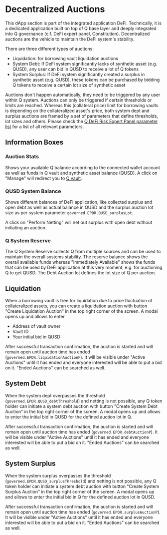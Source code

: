 # Decentralized Auctions

This dApp section is part of the integrated application DeFi. Technically, it is a dedicated application built on top of Q base layer and deeply integrated into Q governance (c.f. DeFi expert panel, Constitution). Decentralized auctions are the vehicle to maintain the DeFi system's stability.

There are three different types of auctions:

  - Liquidation: for borrowing vault liquidation auctions
  - System Debt: If DeFi system significantly lacks of synthetic asset (e.g. QUSD), any user can bid in QUSD to receive a lot of Q tokens
  - System Surplus: If DeFi system significantly created a surplus in synthetic asset (e.g. QUSD), these tokens can be purchased by bidding Q tokens to receive a certain lot size of synthetic asset

Auctions don't happen automatically, they need to be triggered by any user within Q system. Auctions can only be triggered if certain thresholds or limits are reached. Whereas this (collateral price) limit for borrowing vaults is depending on the collateralized asset's price, both system dept and surplus auctions are framed by a set of parameters that define thresholds, lot sizes and others. Please check the [Q DeFi Risk Expert Panel parameter list](dapp-dashboard.md#dashboard) for a list of all relevant parameters.

## Information Boxes

### Auction Stats

Shows your available Q balance according to the connected wallet account as well as funds in Q vault and synthetic asset balance (QUSD). A click on "Manage" will redirect you to [Q vault](dapp-qvault.md).

### QUSD System Balance

Shows different balances of DeFi application, like collected surplus and open debt as well as actual balance in QUSD and the surplus auction lot size as per system parameter `governed.EPDR.QUSD_surplusLot`.

A click on "Perform Netting" will net out surplus with open debt without initiating an auction.

### Q System Reserve

The Q System Reserve collects Q from multiple sources and can be used to maintain the overall systems stability. The reserve balance shows the overall available funds whereas "Immediately Available" shows the funds that can be used by DeFi application at this very moment, e.g. for auctioning Q to get QUSD. The Debt Auction lot defines the lot size of Q per auction.

## Liquidation

When a borrowing vault is free for liquidation due to price fluctuation of collateralized assets, you can create a liquidation auction with button "Create Liquidation Auction" in the top right corner of the screen. A modal opens up and allows to enter

- Address of vault owner
- Vault ID
- Your initial bid in QUSD

After successful transaction confirmation, the auction is started and will remain open until auction time has ended (`governed.EPDR.liquidationAuctionP`). It will be visible under "Active Auctions" until it has ended and everyone interested will be able to put a bid on it. "Ended Auctions" can be searched as well.

## System Debt

When the system dept overpasses the threshold (`governed.EPDR.QUSD_debtThreshold`) and netting is not possible, any Q token holder can initiate a system debt auction with button "Create System Debt Auction" in the top right corner of the screen. A modal opens up and allows to enter the initial bid in QUSD for the defined auction lot in Q.

After successful transaction confirmation, the auction is started and will remain open until auction time has ended (`governed.EPDR.debtAuctionP`). It will be visible under "Active Auctions" until it has ended and everyone interested will be able to put a bid on it. "Ended Auctions" can be searched as well.

## System Surplus

When the system surplus overpasses the threshold (`governed.EPDR.QUSD_surplusThreshold`) and netting is not possible, any Q token holder can initiate a system debt auction with button "Create System Surplus Auction" in the top right corner of the screen. A modal opens up and allows to enter the initial bid in Q for the defined auction lot in QUSD.

After successful transaction confirmation, the auction is started and will remain open until auction time has ended (`governed.EPDR.surplusAuctionP`). It will be visible under "Active Auctions" until it has ended and everyone interested will be able to put a bid on it. "Ended Auctions" can be searched as well.

